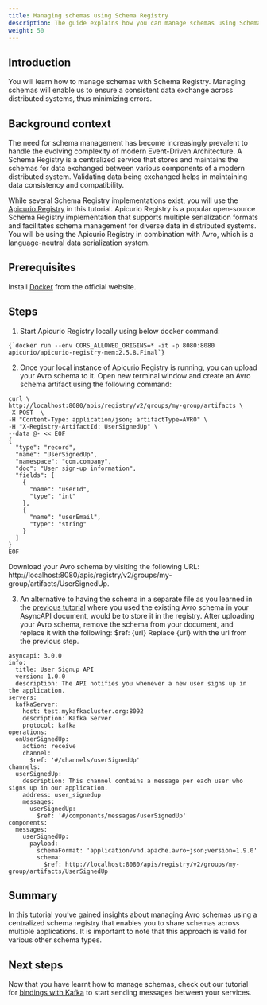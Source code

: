 ```yaml
---
title: Managing schemas using Schema Registry
description: The guide explains how you can manage schemas using Schema Registry.
weight: 50
---
```


## Introduction
You will learn how to manage schemas with Schema Registry. Managing schemas will enable us to ensure a consistent data exchange across distributed systems, thus minimizing errors.

## Background context
The need for schema management has become increasingly prevalent to handle the evolving complexity of modern Event-Driven Architecture. A Schema Registry is a centralized service that stores and maintains the schemas for data exchanged between various components of a modern distributed system. Validating data being exchanged helps in maintaining data consistency and compatibility. 

While several Schema Registry implementations exist, you will use the [Apicurio Registry](https://www.apicur.io/registry/) in this tutorial. Apicurio Registry is a popular open-source Schema Registry implementation that supports multiple serialization formats and facilitates schema management for diverse data in distributed systems. You will be using the Apicurio Registry in combination with Avro, which is a language-neutral data serialization system.

## Prerequisites
Install [Docker](https://docs.docker.com/engine/install/) from the official website.

## Steps
1. Start Apicurio Registry locally using below docker command:
   
```
{`docker run --env CORS_ALLOWED_ORIGINS=* -it -p 8080:8080 apicurio/apicurio-registry-mem:2.5.8.Final`}
```

2. Once your local instance of Apicurio Registry is running, you can upload your Avro schema to it. Open new terminal window and create an Avro schema artifact using the following command:
   
```
curl \
http://localhost:8080/apis/registry/v2/groups/my-group/artifacts \
-X POST  \
-H "Content-Type: application/json; artifactType=AVRO" \
-H "X-Registry-ArtifactId: UserSignedUp" \
--data @- << EOF
{
  "type": "record",
  "name": "UserSignedUp",
  "namespace": "com.company",
  "doc": "User sign-up information",
  "fields": [
    {
      "name": "userId",
      "type": "int"
    },
    {
      "name": "userEmail",
      "type": "string"
    }
  ]
}
EOF
```

<Remember>
Download your Avro schema by visiting the following URL: 
http://localhost:8080/apis/registry/v2/groups/my-group/artifacts/UserSignedUp.
</Remember>

3. An alternative to having the schema in a separate file as you learned in the [previous tutorial](/docs/tutorials/kafka/configure-kafka-avro) where you used the existing Avro schema in your AsyncAPI document, would be to store it in the registry. After uploading your Avro schema, remove the schema from your document, and replace it with the following:
$ref: {url}
Replace {url} with the url from the previous step.

```
asyncapi: 3.0.0
info:
  title: User Signup API
  version: 1.0.0
  description: The API notifies you whenever a new user signs up in the application.
servers:
  kafkaServer:
    host: test.mykafkacluster.org:8092
    description: Kafka Server
    protocol: kafka
operations:
  onUserSignedUp:
    action: receive
    channel:
      $ref: '#/channels/userSignedUp'
channels:
  userSignedUp:
    description: This channel contains a message per each user who signs up in our application.
    address: user_signedup
    messages:
      userSignedUp:
        $ref: '#/components/messages/userSignedUp'
components:
  messages:
    userSignedUp:
      payload:
        schemaFormat: 'application/vnd.apache.avro+json;version=1.9.0'
        schema:
          $ref: http://localhost:8080/apis/registry/v2/groups/my-group/artifacts/UserSignedUp
```

## Summary
In this tutorial you’ve gained insights about managing Avro schemas using a centralized schema registry that enables you to share schemas across multiple applications. It is important to note that this approach is valid for various other schema types.

## Next steps
Now that you have learnt how to manage schemas, check out our tutorial for [bindings with Kafka](/docs/tutorials/kafka/bindings-with-kafka) to start sending messages between your services.





